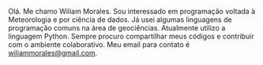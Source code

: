Olá. Me chamo Wiliam Morales. Sou interessado em programação voltada à Meteorologia e por ciência de dados.
Já usei algumas linguagens de programação comuns na área de geociências. Atualmente utilizo a linguagem Python.
Sempre procuro compartilhar meus códigos e contribuir com o ambiente colaborativo. Meu email para contato é wiliammorales@gmail.com.

<i class="devicon-bash-plain"></i>
<i class="devicon-git-plain"></i>
<i class="devicon-linux-plain"></i>
<i class="devicon-numpy-original"></i>
<i class="devicon-python-plain"></i>
<i class="devicon-ubuntu-plain"></i>
